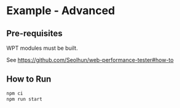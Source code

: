 # Example - Advanced

## Pre-requisites

WPT modules must be built.

See <https://github.com/Seolhun/web-performance-tester#how-to>

## How to Run

```bash
npm ci
npm run start
```
